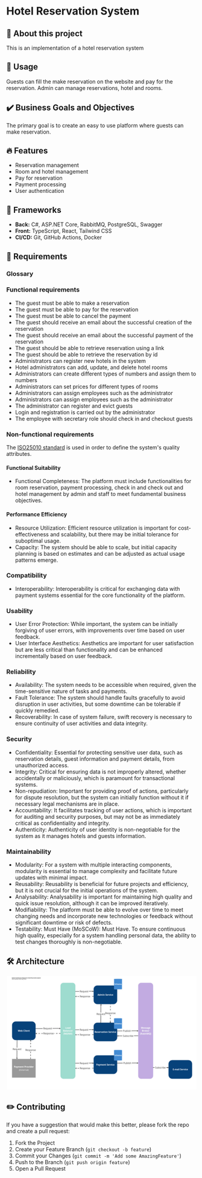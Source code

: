 # Hotel Reservation System

## 👋 About this project

This is an implementation of a hotel reservation system

## 🎲 Usage

Guests can fill the make reservation on the website and pay for the reservation. Admin can manage reservations, hotel and rooms.

## ✔️ Business Goals and Objectives

The primary goal is to create an easy to use platform where guests can make reservation.

## 🔥 Features

- Reservation management
- Room and hotel management
- Pay for reservation
- Payment processing
- User authentication

## 🤖 Frameworks

- **Back:** C#, ASP.NET Core, RabbitMQ, PostgreSQL, Swagger
- **Front:** TypeScript, React, Tailwind CSS
- **CI/CD:** Git, GitHub Actions, Docker

## 📑 Requirements

### Glossary

### Functional requirements

- The guest must be able to make a reservation
- The guest must be able to pay for the reservation
- The guest must be able to cancel the payment
- The guest should receive an email about the successful creation of the reservation
- The guest should receive an email about the successful payment of the reservation
- The guest should be able to retrieve reservation using a link
- The guest should be able to retrieve the reservation by id
- Administrators can register new hotels in the system
- Hotel administrators can add, update, and delete hotel rooms
- Administrators can create different types of numbers and assign them to numbers
- Administrators can set prices for different types of rooms
- Administrators can assign employees such as the administrator
- Administrators can assign employees such as the administrator
- The administrator can register and evict guests
- Login and registration is carried out by the administrator
- The employee with secretary role should check in and checkout guests

### Non-functional requirements

The [ISO25010 standard](https://iso25000.com/index.php/en/iso-25000-standards/iso-25010) is used in order to define the system's quality attributes.

#### Functional Suitability

- Functional Completeness: The platform must include functionalities for room reservation, payment processing, check in and check out and hotel management by admin and staff to meet fundamental business objectives.

#### Performance Efficiency

- Resource Utilization: Efficient resource utilization is important for cost-effectiveness and scalability, but there may be initial tolerance for suboptimal usage.
- Capacity: The system should be able to scale, but initial capacity planning is based on estimates and can be adjusted as actual usage patterns emerge.

### Compatibility

- Interoperability: Interoperability is critical for exchanging data with payment systems essential for the core functionality of the platform.

### Usability

- User Error Protection: While important, the system can be initially forgiving of user errors, with improvements over time based on user feedback.
- User Interface Aesthetics: Aesthetics are important for user satisfaction but are less critical than functionality and can be enhanced incrementally based on user feedback.

### Reliability

- Availability: The system needs to be accessible when required, given the time-sensitive nature of tasks and payments.
- Fault Tolerance: The system should handle faults gracefully to avoid disruption in user activities, but some downtime can be tolerable if quickly remedied.
- Recoverability: In case of system failure, swift recovery is necessary to ensure continuity of user activities and data integrity.

### Security

- Confidentiality: Essential for protecting sensitive user data, such as reservation details, guest information and payment details, from unauthorized access.
- Integrity: Critical for ensuring data is not improperly altered, whether accidentally or maliciously, which is paramount for transactional systems.
- Non-repudiation: Important for providing proof of actions, particularly for dispute resolution, but the system can initially function without it if necessary legal mechanisms are in place.
- Accountability: It facilitates tracking of user actions, which is important for auditing and security purposes, but may not be as immediately critical as confidentiality and integrity.
- Authenticity: Authenticity of user identity is non-negotiable for the system as it manages hotels and guests information.

### Maintainability

- Modularity: For a system with multiple interacting components, modularity is essential to manage complexity and facilitate future updates with minimal impact.
- Reusability: Reusability is beneficial for future projects and efficiency, but it is not crucial for the initial operations of the system.
- Analysability: Analysability is important for maintaining high quality and quick issue resolution, although it can be improved iteratively.
- Modifiability: The platform must be able to evolve over time to meet changing needs and incorporate new technologies or feedback without significant downtime or risk of defects.
- Testability: Must Have (MoSCoW): Must Have. To ensure continuous high quality, especially for a system handling personal data, the ability to test changes thoroughly is non-negotiable.

## 🛠️ Architecture

![architecture](./assets/architecture.jpg)

## ✏️ Contributing

If you have a suggestion that would make this better, please fork the repo and create a pull request:

1. Fork the Project
2. Create your Feature Branch (`git checkout -b feature`)
3. Commit your Changes (`git commit -m 'Add some AmazingFeature'`)
4. Push to the Branch (`git push origin feature`)
5. Open a Pull Request
